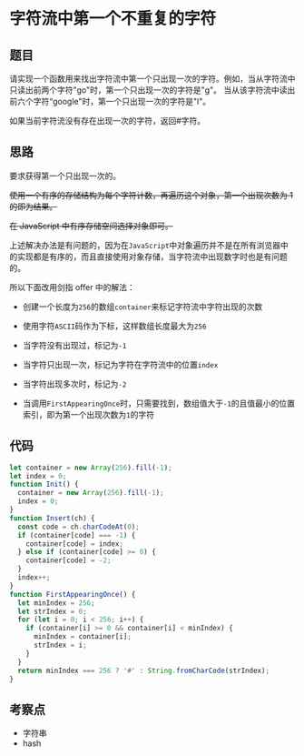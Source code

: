 <!--
 * @Author: 朽木白
 * @Date: 2022-09-03 15:43:48
 * @LastEditors: 1547702880@qq.com
 * @LastEditTime: 2022-09-03 16:10:36
 * @Description:
-->

# 字符流中第一个不重复的字符

## 题目

请实现一个函数用来找出字符流中第一个只出现一次的字符。例如，当从字符流中只读出前两个字符"go"时，第一个只出现一次的字符是"g"。
当从该字符流中读出前六个字符“google"时，第一个只出现一次的字符是"l"。

如果当前字符流没有存在出现一次的字符，返回#字符。

## 思路

要求获得第一个只出现一次的。

~~使用一个有序的存储结构为每个字符计数，再遍历这个对象，第一个出现次数为 1 的即为结果。~~

~~在 JavaScript 中有序存储空间选择对象即可。~~

上述解决办法是有问题的，因为在`JavaScript`中对象遍历并不是在所有浏览器中的实现都是有序的，而且直接使用对象存储，当字符流中出现数字时也是有问题的。

所以下面改用剑指 offer 中的解法：

- 创建一个长度为`256`的数组`container`来标记字符流中字符出现的次数

- 使用字符`ASCII`码作为下标，这样数组长度最大为`256`

- 当字符没有出现过，标记为`-1`

- 当字符只出现一次，标记为字符在字符流中的位置`index`

- 当字符出现多次时，标记为`-2`

- 当调用`FirstAppearingOnce`时，只需要找到，数组值大于`-1`的且值最小的位置索引，即为第一个出现次数为`1`的字符

## 代码

```js
let container = new Array(256).fill(-1);
let index = 0;
function Init() {
  container = new Array(256).fill(-1);
  index = 0;
}
function Insert(ch) {
  const code = ch.charCodeAt(0);
  if (container[code] === -1) {
    container[code] = index;
  } else if (container[code] >= 0) {
    container[code] = -2;
  }
  index++;
}
function FirstAppearingOnce() {
  let minIndex = 256;
  let strIndex = 0;
  for (let i = 0; i < 256; i++) {
    if (container[i] >= 0 && container[i] < minIndex) {
      minIndex = container[i];
      strIndex = i;
    }
  }
  return minIndex === 256 ? '#' : String.fromCharCode(strIndex);
}
```

## 考察点

- 字符串
- hash
